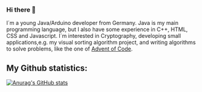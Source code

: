 ### Hi there 👋

I´m a young Java/Arduino developer from Germany. Java is my main programming language, but I also have some experience in C++, HTML, CSS and Javascript. I´m interested in Cryptography, developing small applications,e.g. my visual sorting algorithm project, and writing algorithms to solve problems, like the one of [Advent of Code](https://adventofcode.com).

## My Github statistics:
[![Anurag's GitHub stats](https://github-readme-stats.vercel.app/api?username=CodingFactoryT)](https://github.com/anuraghazra/github-readme-stats)

